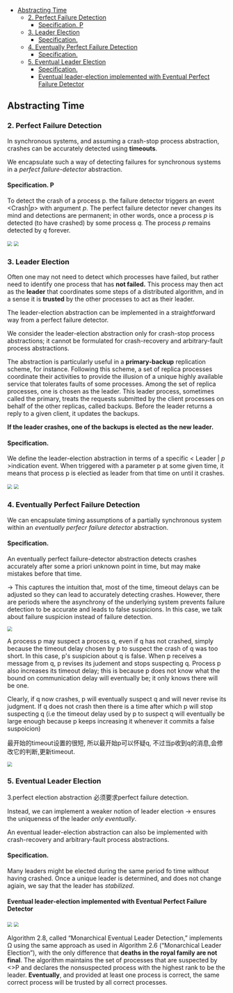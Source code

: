- [Abstracting Time](#abstracting-time)
  - [2. Perfect Failure Detection](#2-perfect-failure-detection)
    - [Specification. P](#specification-p)
  - [3. Leader Election](#3-leader-election)
    - [Specification.](#specification)
  - [4. Eventually Perfect Failure Detection](#4-eventually-perfect-failure-detection)
    - [Specification.](#specification-1)
  - [5. Eventual Leader Election](#5-eventual-leader-election)
    - [Specification.](#specification-2)
    - [Eventual leader-election implemented with Eventual Perfect Failure Detector](#eventual-leader-election-implemented-with-eventual-perfect-failure-detector)
## Abstracting Time

### 2. Perfect Failure Detection

In synchronous systems, and assuming a crash-stop process abstraction, crashes can be accurately detected using **timeouts**.

We encapsulate such a way of detecting failures for synchronous systems in a *perfect failure-detector* abstraction.

#### Specification. P

To detect the crash of a process p. the failure detector triggers an event <Crash|*p*> with argument *p*. The perfect failure detector never changes its mind and detections are permanent; in other words, once a process *p* is detected (to have crashed) by some process *q.* The process *p* remains detected by *q* forever.

<img src="1.png" style="zoom:70%;" />

<img src="2.png" style="zoom:70%;" />

### 3. Leader Election

Often one may not need to detect which processes have failed, but rather need to identify one process that has **not failed.** This process may then act as the **leader** that coordinates some steps of a distributed algorithm, and in a sense it is **trusted** by the other processes to act as their leader.

The leader-election abstraction can be implemented in a straightforward way from a perfect failure detector.

We consider the leader-election abstraction only for crash-stop process abstractions; it cannot be formulated for crash-recovery and arbitrary-fault process abstractions.

The abstraction is particularly useful in a **primary-backup** replication scheme, for instance. Following this scheme, a set of replica processes coordinate their activities to provide the illusion of a unique highly available service that tolerates faults of some processes. Among the set of replica processes, one is chosen as the leader. This leader process, sometimes called the primary, treats the requests submitted by the client processes on behalf of the other replicas, called backups. Before the leader returns a reply to a given client, it updates the backups.

**If the leader crashes, one of the backups is elected as the new leader.**

 #### Specification. 

We define the leader-election abstraction in terms of a specific < Leader | *p* >indication event. When triggered with a parameter p at some given time, it means that process p is electied as leader from that time on until it crashes. 

<img src="3.png" style="zoom:70%;" />

<img src="4.png" style="zoom:70%;" />

### 4. Eventually Perfect Failure Detection

We can encapsulate timing assumptions of a partially synchronous system within an *eventually perfecr failure detector* abstraction.

#### Specification. 

An eventually perfect failure-detector abstraction detects crashes accurately after some a priori unknown point in time, but may make mistakes before that time.

-> This captures the intuition that, most of the time, timeout delays can be adjusted so they can lead to accurately detecting crashes. However, there are periods where the asynchrony of the underlying system prevents failure detection to be accurate and leads to false suspicions.  In this case, we talk about failure suspicion instead of failure detection.

<img src="5.png" style="zoom:70%;" />

A process p may suspect a process q, even if q has not crashed, simply because the timeout delay chosen by p to suspect the crash of q was too short. In this case, p's suspicion about q is false. When p receives a message from q, p revises its judement and stops suspecting q. Process p also increases its timeout delay; this is because p does not know what the bound on communication delay will eventually be; it only knows there will be one.

Clearly, if q now crashes, p will eventually suspect q and will never revise its judgment. If q does not crash then there is a time after which p will stop suspecting q (i.e the timeout delay used by p to suspect q will eventually be large enough because p keeps increasing it whenever it commits a false suspoicion)

最开始的timeout设置的很短, 所以最开始p可以怀疑q, 不过当p收到q的消息,会修改它的判断,更新timeout.



<img src="6.png" style="zoom:70%;" />

### 5. Eventual Leader Election

3.perfect election abstraction 必须要求perfect failure detection.

Instead, we can implement a weaker notion of leader election -> ensures the uniqueness of the leader *only eventually*.

An eventual leader-election abstraction can also be implemented with crash-recovery and arbitrary-fault process abstractions.

#### Specification. 

Many leaders might be elected during the same period fo time without having crashed. Once a unique leader is determined, and does not change agiain, we say that the leader has *stabilized*. 

#### Eventual leader-election implemented with Eventual Perfect Failure Detector 

<img src="7.png" style="zoom:70%;" />

<img src="8.png" style="zoom:70%;" />

Algorithm 2.8, called “Monarchical Eventual Leader Detection,” implements Ω using the same approach as used in Algorithm 2.6 (“Monarchical Leader Election”), with the only difference that **deaths in the royal family are not final**. The algorithm maintains the set of processes that are suspected by <>P and declares the nonsuspected process with the highest rank to be the leader. **Eventually**, and provided at least one process is correct, the same correct process will be trusted by all correct processes.